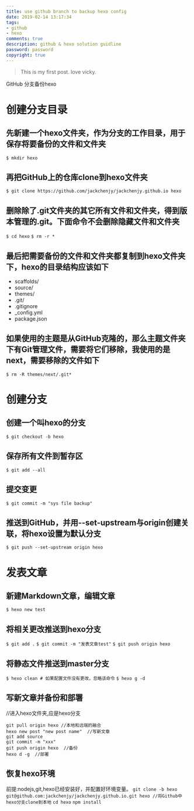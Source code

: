 ```yaml
---
title: use github branch to backup hexo config
date: 2019-02-14 13:17:34
tags:
- github
- hexo
comments: true
description: github & hexo solution guidline
password: password
copyright: true
---
```

>This is my first post.
>love vicky.

GitHub 分支备份hexo

# 创建分支目录

## 先新建一个hexo文件夹，作为分支的工作目录，用于保存将要备份的文件和文件夹
``$ mkdir hexo``

## 再把GitHub上的仓库clone到hexo文件夹
``$ git clone https://github.com/jackchenjy/jackchenjy.github.io hexo``

## 删除除了.git文件夹的其它所有文件和文件夹，得到版本管理的.git。下面命令不会删除隐藏文件和文件夹
``$ cd hexo``
``$ rm -r *``

## 最后把需要备份的文件和文件夹都复制到hexo文件夹下，hexo的目录结构应该如下
+ scaffolds/
+ source/
+ themes/
+ .git/
+ .gitignore
+ _config.yml
+ package.json

## 如果使用的主题是从GitHub克隆的，那么主题文件夹下有Git管理文件，需要将它们移除，我使用的是next，需要移除的文件如下
``$ rm -R themes/next/.git*``

# 创建分支

## 创建一个叫hexo的分支
``$ git checkout -b hexo``

## 保存所有文件到暂存区
``$ git add --all``

## 提交变更
``$ git commit -m "sys file backup"``

## 推送到GitHub，并用--set-upstream与origin创建关联，将hexo设置为默认分支
``$ git push --set-upstream origin hexo``

# 发表文章
## 新建Markdown文章，编辑文章
``$ hexo new test``

## 将相关更改推送到hexo分支
``$ git add .``
``$ git commit -m "发表文章test"``
``$ git push origin hexo``

## 将静态文件推送到master分支
``$ hexo clean # 如果配置文件没有更改，忽略该命令``
``$ hexo g -d``

## 写新文章并备份和部署
//进入hexo文件夹,应是hexo分支
```
git pull origin hexo //本地和远端的融合
hexo new post "new post name"  //写新文章
git add source
git commit -m "xxx"
git push origin hexo  //备份
hexo d -g  //部署
```

## 恢复hexo环境
前提:nodejs,git,hexo已经安装好，并配置好环境变量。
``git clone -b hexo git@github.com:jackchenjy/jackchenjy.github.io.git hexo //将Github中hexo分支clone到本地``
``cd hexo``
``npm install``
